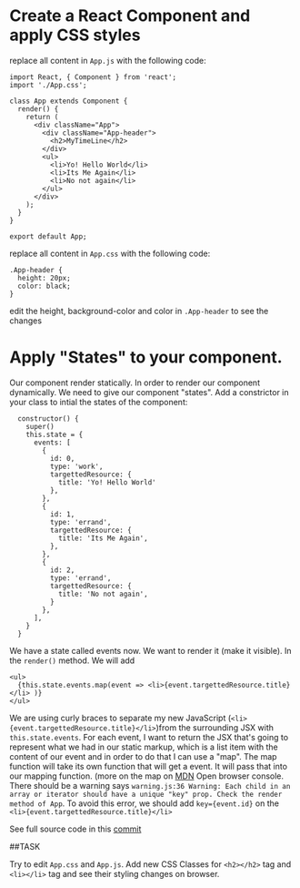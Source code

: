 # Create a React Component and apply CSS styles

replace all content in `App.js` with the following code:
```
import React, { Component } from 'react';
import './App.css';

class App extends Component {
  render() {
    return (
      <div className="App">
        <div className="App-header">
          <h2>MyTimeLine</h2>
        </div>
        <ul>
          <li>Yo! Hello World</li>
          <li>Its Me Again</li>
          <li>No not again</li>
        </ul>
      </div>
    );
  }
}

export default App;

```
replace all content in `App.css` with the following code:
```
.App-header {
  height: 20px;
  color: black;
}

```
edit the height, background-color and color in `.App-header` to see the changes

# Apply "States" to your component.
Our component render statically. In order to render our component dynamically. We need to give our component "states".
Add a constrictor in your class to intial the states of the component:
```
  constructor() {
    super()
    this.state = {
      events: [
        {
          id: 0,
          type: 'work',
          targettedResource: {
            title: 'Yo! Hello World'
          },
        },
        {
          id: 1,
          type: 'errand',
          targettedResource: {
            title: 'Its Me Again',
          },
        },
        {
          id: 2,
          type: 'errand',
          targettedResource: {
            title: 'No not again',
          }
        },
      ],
    }
  }
```
We have a state called events now. We want to render it (make it visible). In the `render()` method. We will add
```
<ul>
  {this.state.events.map(event => <li>{event.targettedResource.title}</li> )}
</ul>
```
We are using curly braces to separate my new JavaScript (`<li>{event.targettedResource.title}</li>`)from the surrounding JSX with `this.state.events`. For each event, I want to return the JSX that's going to represent what we had in our static markup, which is a list item with the content of our event and in order to do that I can use a "map". The map function will take its own function that will get a event. It will pass that into our mapping function. (more on the map on [MDN](https://developer.mozilla.org/en-US/docs/Web/JavaScript/Reference/Global_Objects/Array/map)
Open browser console. There should be a warning says `warning.js:36 Warning: Each child in an array or iterator should have a unique "key" prop. Check the render method of App`. To avoid this error, we should add `key={event.id}` on the `<li>{event.targettedResource.title}</li>`

See full source code in this [commit](https://github.com/sysrep/time-viz/commit/9b573965c9d5fac1b4caf5e72e6b50465ea1ab94)

##TASK

Try to edit `App.css` and `App.js`. Add new CSS Classes for `<h2></h2>` tag and `<li></li>` tag and see their styling changes on browser.
